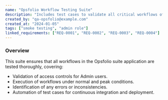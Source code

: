 ```yaml
---
name: "Opsfolio Workflow Testing Suite"
description: "Includes test cases to validate all critical workflows of the Opsfolio suite using smoke testing with Admin user access."
created_by: "qa-opsfolio@example.com"
created_at: "2024-01-05"
tags: ["smoke testing", "admin role"]
linked_requirements: ["REQ-0001", "REQ-0002", "REQ-0003", "REQ-0004"]
---
```


### Overview
This suite ensures that all workflows in the Opsfolio suite application are tested thoroughly, covering:
- Validation of access controls for Admin users.
- Execution of workflows under normal and peak conditions.
- Identification of any errors or inconsistencies.
- Automation of test cases for continuous integration and deployment.